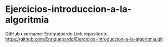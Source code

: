 # Ejercicios-introduccion-a-la-algoritmia

GitHub username: Enriquepardo
Link repositorio: https://github.com/Enriquepardo/Ejercicios-introduccion-a-la-algoritmia.git

